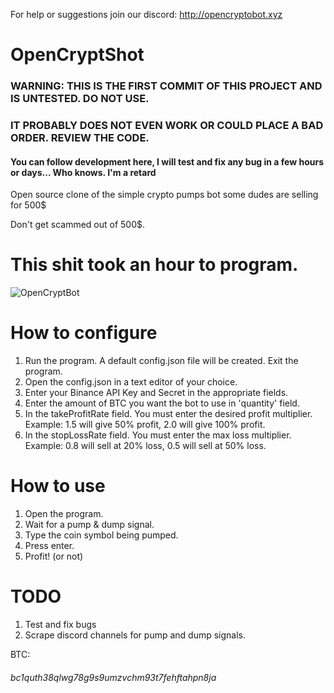 For help or suggestions join our discord: http://opencryptobot.xyz

# OpenCryptShot
### WARNING: THIS IS THE FIRST COMMIT OF THIS PROJECT AND IS UNTESTED. DO NOT USE.
### IT PROBABLY DOES NOT EVEN WORK OR COULD PLACE A BAD ORDER. REVIEW THE CODE. 
#### You can follow development here, I will test and fix any bug in a few hours or days... Who knows. I'm a retard

Open source clone of the simple crypto pumps bot some dudes are selling for 500$

Don't get scammed out of 500$. 
# This shit took an hour to program.

![OpenCryptBot](https://i.ibb.co/dcvC40J/sdfsdfsdf.png)

# How to configure

1. Run the program. A default config.json file will be created. Exit the program.
2. Open the config.json in a text editor of your choice.
3. Enter your Binance API Key and Secret in the appropriate fields.
4. Enter the amount of BTC you want the bot to use in 'quantity' field.
5. In the takeProfitRate field. You must enter the desired profit multiplier. Example: 1.5 will give 50% profit, 2.0 will give 100% profit.
6. In the stopLossRate field. You must enter the max loss multiplier. Example: 0.8 will sell at 20% loss, 0.5 will sell at 50% loss.

# How to use

1. Open the program.
2. Wait for a pump & dump signal.
3. Type the coin symbol being pumped.
4. Press enter.
5. Profit! (or not)

# TODO

1. Test and fix bugs
2. Scrape discord channels for pump and dump signals.

BTC:
###### bc1quth38qlwg78g9s9umzvchm93t7fehftahpn8ja
